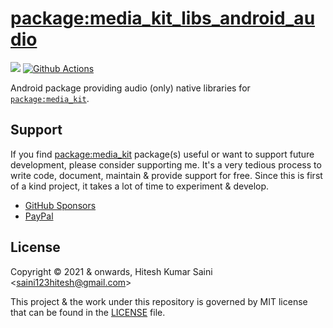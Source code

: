 # [package:media_kit_libs_android_audio](https://github.com/media-kit/media-kit)

[![](https://img.shields.io/discord/1079685977523617792?color=33cd57&label=Discord&logo=discord&logoColor=discord)](https://discord.gg/h7qf2R9n57) [![Github Actions](https://github.com/media-kit/media-kit/actions/workflows/ci.yml/badge.svg)](https://github.com/media-kit/media-kit/actions/workflows/ci.yml)

Android package providing audio (only) native libraries for [`package:media_kit`](https://github.com/media-kit/media-kit).

## Support

If you find [package:media_kit](https://github.com/media-kit/media-kit) package(s) useful or want to support future development, please consider supporting me. It's a very tedious process to write code, document, maintain & provide support for free. Since this is first of a kind project, it takes a lot of time to experiment & develop.

- [GitHub Sponsors](https://github.com/sponsors/alexmercerind)
- [PayPal](https://paypal.me/alexmercerind)

## License

Copyright © 2021 & onwards, Hitesh Kumar Saini <<saini123hitesh@gmail.com>>

This project & the work under this repository is governed by MIT license that can be found in the [LICENSE](./LICENSE) file.
